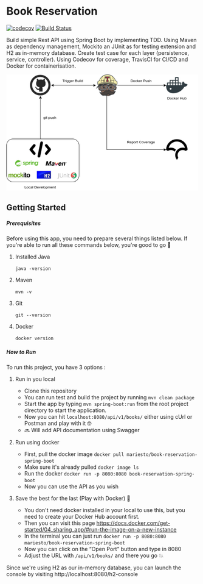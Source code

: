 # Book Reservation
[![codecov](https://codecov.io/gh/mariesto/book-reservation_tdd/branch/master/graph/badge.svg?token=JV3N4C8ZPC)](https://codecov.io/gh/mariesto/book-reservation_tdd)
[![Build Status](https://travis-ci.com/mariesto/book-reservation_tdd.svg?branch=master)](https://travis-ci.com/mariesto/book-reservation_tdd)

Build simple Rest API using Spring Boot by implementing TDD. 
Using Maven as dependency management, Mockito an JUnit as for testing extension and H2 as in-memory database. 
Create test case for each layer (persistence, service, controller).
Using Codecov for coverage, TravisCI for CI/CD and Docker for containerisation.

![image](src/main/resources/img/BookReservation.png)

## Getting Started

##### Prerequisites
Before using this app, you need to prepare several things listed below. 
If you're able to run all these commands below, you're good to go :partying_face:

1. Installed Java
   ```properties
   java -version
   ```  
2. Maven
    ```properties
   mvn -v
    ```  
3. Git
    ```
   git --version
   ```
4. Docker
    ```
   docker version
   ```

##### How to Run

To run this project, you have 3 options :
   1. Run in you local
      * Clone this repository 
      * You can run test and build the project by running `mvn clean package` 
      * Start the app by typing `mvn spring-boot:run` from the root project directory to start the application.
      * Now you can hit `localhost:8080/api/v1/books/` either using cUrl or Postman and play with it :nerd_face:
      * :soon: Will add API documentation using Swagger
    
   2. Run using docker 
      * First, pull the docker image `docker pull mariesto/book-reservation-spring-boot`
      * Make sure it's already pulled `docker image ls`
      * Run the docker `docker run -p 8080:8080 book-reservation-spring-boot`
      * Now you can use the API as you wish 
    
   3. Save the best for the last (Play with Docker) :star_struck:
      * You don't need docker installed in your local to use this, but you need to create your Docker Hub account first.
      * Then you can visit this page https://docs.docker.com/get-started/04_sharing_app/#run-the-image-on-a-new-instance 
      * In the terminal you can just run `docker run -p 8080:8080 mariesto/book-reservation-spring-boot`
      * Now you can click on the “Open Port” button and type in 8080
      * Adjust the URL with `/api/v1/books/` and there you go :boom:

Since we're using H2 as our in-memory database, you can launch the console by visiting http://localhost:8080/h2-console  